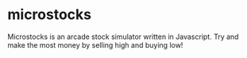 # microstocks
Microstocks is an arcade stock simulator written in Javascript. Try and make the most money by selling high and buying low!
